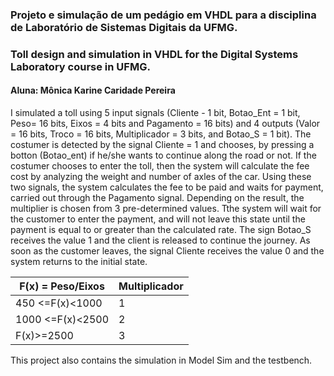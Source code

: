 
### Projeto e simulação de um pedágio em VHDL para a disciplina de Laboratório de Sistemas Digitais da UFMG.
### Toll design and simulation in VHDL for the Digital Systems Laboratory course in UFMG.
#### Aluna: Mônica Karine Caridade Pereira

I simulated a toll using 5 input signals (Cliente - 1 bit, Botao_Ent = 1 bit, Peso= 16 bits, Eixos = 4 bits and Pagamento = 16 bits) and 4 outputs (Valor = 16 bits, Troco = 16 bits, Multiplicador = 3 bits, and Botao_S = 1 bit). The costumer is detected by the signal Cliente = 1 and chooses, by pressing a botton (Botao_ent) if he/she wants to continue along the road or not. 
If the costumer chooses to enter the toll, then the system will calculate the fee cost by analyzing the weight and number of axles of the car. Using these two signals, the system calculates the fee to be paid and waits for payment, carried out through the Pagamento signal. Depending on the result, the multiplier is chosen from 3 pre-determined values. Tthe system will wait for the customer to enter the payment, and will not leave this state until the payment is equal to or greater than the calculated rate. The sign Botao_S receives the value 1 and the client is released to continue the journey. As soon as the customer leaves, the signal Cliente receives the value 0 and the system returns to the initial state.

F(x) = Peso/Eixos    | Multiplicador
---------------------| ------
450 <=F(x)<1000      | 1
1000 <=F(x)<2500     | 2
F(x)>=2500           | 3

This project also contains the simulation in Model Sim and the testbench. 
